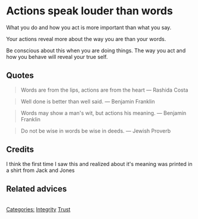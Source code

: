 # Actions speak louder than words

What you do and how you act is more important than what you say.

Your actions reveal more about the way you are than your words.

Be conscious about this when you are doing things. The way you act and how you behave will reveal your true self.

## Quotes

> Words are from the lips, actions are from the heart
> ― Rashida Costa

> Well done is better than well said. 
> ― Benjamin Franklin

> Words may show a man's wit, but actions his meaning.
> ― Benjamin Franklin

> Do not be wise in words be wise in deeds. 
> ― Jewish Proverb 

## Credits

I think the first time I saw this and realized about it's meaning was printed in a shirt from Jack and Jones

## Related advices

<br/>[Categories:](../Categories/index.md) [Integrity](../Categories/Integrity.md) [Trust](../Categories/Trust.md)